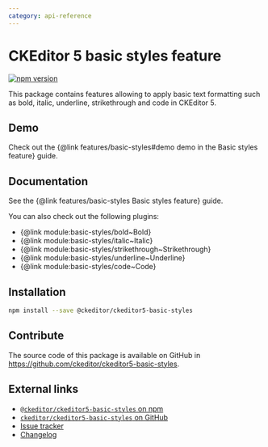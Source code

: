 ```yaml
---
category: api-reference
---
```


# CKEditor 5 basic styles feature

[![npm version](https://badge.fury.io/js/%40ckeditor%2Fckeditor5-basic-styles.svg)](https://www.npmjs.com/package/@ckeditor/ckeditor5-basic-styles)

This package contains features allowing to apply basic text formatting such as bold, italic, underline, strikethrough and code in CKEditor 5.

## Demo

Check out the {@link features/basic-styles#demo demo in the Basic styles feature} guide.

## Documentation

See the {@link features/basic-styles Basic styles feature} guide.

You can also check out the following plugins:

* {@link module:basic-styles/bold~Bold}
* {@link module:basic-styles/italic~Italic}
* {@link module:basic-styles/strikethrough~Strikethrough}
* {@link module:basic-styles/underline~Underline}
* {@link module:basic-styles/code~Code}

## Installation

```bash
npm install --save @ckeditor/ckeditor5-basic-styles
```

## Contribute

The source code of this package is available on GitHub in https://github.com/ckeditor/ckeditor5-basic-styles.

## External links

* [`@ckeditor/ckeditor5-basic-styles` on npm](https://www.npmjs.com/package/@ckeditor/ckeditor5-basic-styles)
* [`ckeditor/ckeditor5-basic-styles` on GitHub](https://github.com/ckeditor/ckeditor5-basic-styles)
* [Issue tracker](https://github.com/ckeditor/ckeditor5-basic-styles/issues)
* [Changelog](https://github.com/ckeditor/ckeditor5-basic-styles/blob/master/CHANGELOG.md)
